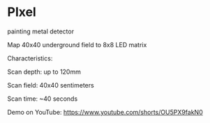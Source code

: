 # PIxel
painting metal detector

Map 40x40 underground field to 8x8 LED matrix

Characteristics:

Scan depth: up to 120mm

Scan field: 40x40 sentimeters

Scan time: ~40 seconds

Demo on YouTube: https://www.youtube.com/shorts/OU5PX9fakN0
